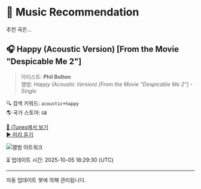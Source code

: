 
# 🎵 Music Recommendation

추천 곡은...

## 🎧 Happy (Acoustic Version) [From the Movie "Despicable Me 2"]  
> 아티스트: **Phil Bolton**  
> 앨범: _Happy (Acoustic Version) [From the Movie "Despicable Me 2"] - Single_  

🔍 검색 키워드: `acoustic+happy`  
🌎 국가 스토어: `GB`

[🔗 iTunes에서 보기](https://music.apple.com/gb/album/happy-acoustic-version-from-the-movie-despicable-me-2/970367671?i=970368607&uo=4)  
[▶️ 미리 듣기](https://audio-ssl.itunes.apple.com/itunes-assets/AudioPreview115/v4/e0/de/70/e0de706f-0fb9-2da0-dca3-889d525cc557/mzaf_14851701208071690232.plus.aac.p.m4a)

![앨범 아트워크](https://is1-ssl.mzstatic.com/image/thumb/Music3/v4/d8/22/87/d8228723-5764-41b5-7847-38dedd8b9c58/cover.jpg/100x100bb.jpg)

⏳ 업데이트 시간: 2025-10-05 18:29:30 (UTC)

---
자동 업데이트 봇에 의해 관리됩니다.
